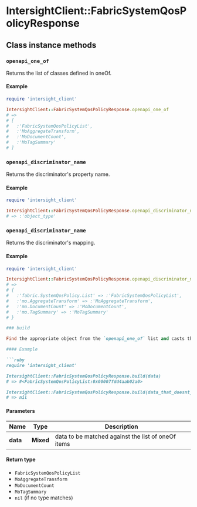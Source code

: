 # IntersightClient::FabricSystemQosPolicyResponse

## Class instance methods

### `openapi_one_of`

Returns the list of classes defined in oneOf.

#### Example

```ruby
require 'intersight_client'

IntersightClient::FabricSystemQosPolicyResponse.openapi_one_of
# =>
# [
#   :'FabricSystemQosPolicyList',
#   :'MoAggregateTransform',
#   :'MoDocumentCount',
#   :'MoTagSummary'
# ]
```

### `openapi_discriminator_name`

Returns the discriminator's property name.

#### Example

```ruby
require 'intersight_client'

IntersightClient::FabricSystemQosPolicyResponse.openapi_discriminator_name
# => :'object_type'
```

### `openapi_discriminator_name`

Returns the discriminator's mapping.

#### Example

```ruby
require 'intersight_client'

IntersightClient::FabricSystemQosPolicyResponse.openapi_discriminator_mapping
# =>
# {
#   :'fabric.SystemQosPolicy.List' => :'FabricSystemQosPolicyList',
#   :'mo.AggregateTransform' => :'MoAggregateTransform',
#   :'mo.DocumentCount' => :'MoDocumentCount',
#   :'mo.TagSummary' => :'MoTagSummary'
# }

### build

Find the appropriate object from the `openapi_one_of` list and casts the data into it.

#### Example

```ruby
require 'intersight_client'

IntersightClient::FabricSystemQosPolicyResponse.build(data)
# => #<FabricSystemQosPolicyList:0x00007fdd4aab02a0>

IntersightClient::FabricSystemQosPolicyResponse.build(data_that_doesnt_match)
# => nil
```

#### Parameters

| Name | Type | Description |
| ---- | ---- | ----------- |
| **data** | **Mixed** | data to be matched against the list of oneOf items |

#### Return type

- `FabricSystemQosPolicyList`
- `MoAggregateTransform`
- `MoDocumentCount`
- `MoTagSummary`
- `nil` (if no type matches)

